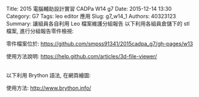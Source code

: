 Title: 2015 電腦輔助設計實習 CADPa W14 g7 
Date: 2015-12-14 13:30
Category: G7
Tags: leo editor 應用
Slug: g7_w14_1
Authors: 40323123
Summary: 讓組員各自利用 Leo 檔案維護分組報告
以下利用各組員倉儲下的 stl 檔案, 進行分組報告零件檢視:




零件檔案位於: <https://github.com/smpss91341/2015cadpa_g7/gh-pages/w13>

使用方法說明: <https://help.github.com/articles/3d-file-viewer/>

<script src="https://embed.github.com/view/3d/smpss91341/2015cadpa_g7/gh-pages/w13/adjuster.stl"></script>

<script src="https://embed.github.com/view/3d/smpss91341/2015cadpa_g7/gh-pages/w13/adjuster_base.stl"></script>

<script src="https://embed.github.com/view/3d/smpss91341/2015cadpa_g7/gh-pages/w13/base.stl"></script>

<script src="https://embed.github.com/view/3d/smpss91341/2015cadpa_g7/gh-pages/w13/connection.stl"></script>

<script src="https://embed.github.com/view/3d/smpss91341/2015cadpa_g7/gh-pages/w13/cylinder.stl"></script>

<script src="https://embed.github.com/view/3d/smpss91341/2015cadpa_g7/gh-pages/w13/handle.stl"></script>


<script src="https://embed.github.com/view/3d/smpss91341/2015cadpa_g7/gh-pages/w13/hinge.stl"></script>

<script src="https://embed.github.com/view/3d/smpss91341/2015cadpa_g7/gh-pages/w13/piston.stl"></script>


<script src="https://embed.github.com/view/3d/smpss91341/2015cadpa_g7/gh-pages/components/perfect.stl"></script>


<br />
以下利用 Brython 語法, 在網頁繪圖:

使用方法: <http://www.brython.info/>

<!-- 導入 brython_dist.js -->
<script type="text/javascript" src="http://brython.info/src/brython_dist.js"></script>
<!-- 啟動 brython() -->
<script>
window.onload=function(){
brython(1);
}
</script>
<!-- 以下利用 Brython 程式執行繪圖 -->
<canvas id="plotarea" width="300" height="200"></canvas>
<script type="text/python3">
# 導入 doc
from browser import document as doc
import math

# 準備繪圖畫布
canvas = doc["plotarea"]
ctx = canvas.getContext("2d")
# 進行座標轉換, x 軸不變, y 軸反向且移動 canvas.height 單位光點
# ctx.setTransform(1, 0, 0, -1, 0, canvas.height)
# 以下採用 canvas 原始座標繪圖
flag_w = canvas.width
flag_h = canvas.height
circle_x = flag_w/4
circle_y = flag_h/4
# 先畫滿地紅
ctx.fillStyle='rgb(255, 0, 0)'
ctx.fillRect(0,0,flag_w,flag_h)
# 再畫青天
ctx.fillStyle='rgb(0, 0, 150)'
ctx.fillRect(0,0,flag_w/2,flag_h/2)
# 畫十二道光芒白日
ctx.beginPath()
star_radius = flag_w/8
angle = 0
for i in range(24):
    angle += 5*math.pi*2/12
    toX = circle_x + math.cos(angle)*star_radius
    toY = circle_y + math.sin(angle)*star_radius
    # 只有 i 為 0 時移動到 toX, toY, 其餘都進行 lineTo
    if (i):
        ctx.lineTo(toX, toY)
    else:
        ctx.moveTo(toX, toY)
ctx.closePath()
# 將填色設為白色
ctx.fillStyle = '#fff'
ctx.fill()
# 白日:藍圈
ctx.beginPath()
ctx.arc(circle_x, circle_y, flag_w*17/240, 0, math.pi*2, True)
ctx.closePath()
# 填色設為藍色
ctx.fillStyle = 'rgb(0, 0, 149)'
ctx.fill()
# 白日:白心
ctx.beginPath()
ctx.arc(circle_x, circle_y, flag_w/16, 0, math.pi*2, True)
ctx.closePath()
# 填色設為白色
ctx.fillStyle = '#fff'
ctx.fill()
</script>

